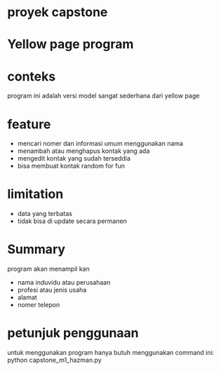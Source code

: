 # proyek capstone
# Yellow page program

# conteks
program ini adalah versi model sangat sederhana dari yellow page

# feature
- mencari nomer dan informasi umum menggunakan nama
- menambah atau menghapus kontak yang ada
- mengedit kontak yang sudah terseddia
- bisa membuat kontak random for fun

# limitation
- data yang terbatas
- tidak bisa di update secara permanen

# Summary
program akan menampil kan
- nama induvidu atau perusahaan
- profesi atau jenis usaha
- alamat
- nomer telepon

# petunjuk penggunaan
untuk menggunakan program hanya butuh menggunakan command ini:
python capstone_m1_hazman.py
